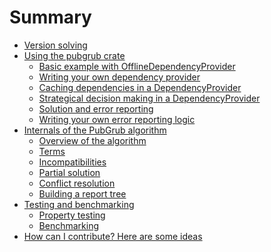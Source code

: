 # Summary

- [Version solving](./version_solving.md)
- [Using the pubgrub crate](./pubgrub_crate/intro.md)
  - [Basic example with OfflineDependencyProvider](./pubgrub_crate/offline_dep_provider.md)
  - [Writing your own dependency provider](./pubgrub_crate/custom_dep_provider.md)
  - [Caching dependencies in a DependencyProvider]()
  - [Strategical decision making in a DependencyProvider]()
  - [Solution and error reporting](./pubgrub_crate/solution.md)
  - [Writing your own error reporting logic](./pubgrub_crate/custom_report.md)
- [Internals of the PubGrub algorithm](./internals/intro.md)
  - [Overview of the algorithm](./internals/overview.md)
  - [Terms](./internals/terms.md)
  - [Incompatibilities](./internals/incompatibilities.md)
  - [Partial solution](./internals/partial_solution.md)
  - [Conflict resolution](./internals/conflict_resolution.md)
  - [Building a report tree](./internals/report_tree.md)
- [Testing and benchmarking](./testing/intro.md)
  - [Property testing](./testing/property.md)
  - [Benchmarking](./testing/benchmarking.md)
- [How can I contribute? Here are some ideas](./contributing.md)
